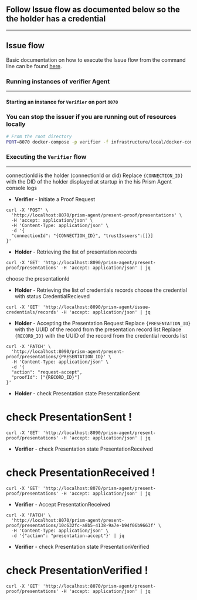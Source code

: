 ## Follow Issue flow as documented below so the the holder has a credential

---
## Issue flow
Basic documentation on how to execute the Issue flow from the command line can be found [here](./issue.md).


### Running  instances of verifier Agent
---

#### Starting an instance for `Verifier` on port `8070`
### You can stop the issuer if you are running out of resources locally

```bash
# From the root directory
PORT=8070 docker-compose -p verifier -f infrastructure/local/docker-compose.yml up
```

### Executing the `Verifier` flow
---
connectionId is the holder (connectionId or did)
Replace `{CONNECTION_ID}` with the DID of the holder displayed at startup in the his Prism Agent console logs

- **Verifier** - Initiate a Proof Request

```shell
curl -X 'POST' \
  'http://localhost:8070/prism-agent/present-proof/presentations' \
  -H 'accept: application/json' \
  -H 'Content-Type: application/json' \
  -d '{
  "connectionId": "{CONNECTION_ID}", "trustIssuers":[]}]
}'
```

- **Holder** - Retrieving the list of presentation records


```shell
curl -X 'GET' 'http://localhost:8090/prism-agent/present-proof/presentations' -H 'accept: application/json' | jq
```

choose the presentationId

- **Holder** - Retrieving the list of credentials records choose the credential with status CredentialRecieved 

```shell
curl -X 'GET' 'http://localhost:8090/prism-agent/issue-credentials/records' -H 'accept: application/json' | jq
```

- **Holder** - Accepting the Presentation Request 
Replace `{PRESENTATION_ID}` with the UUID of the record from the presentation record  list
Replace `{RECORD_ID}` with the UUID of the record from the credential records list


```shell
curl -X 'PATCH' \
  'http://localhost:8090/prism-agent/present-proof/presentations/{PRESENTATION_ID}' \
  -H 'Content-Type: application/json' \
  -d '{
  "action": "request-accept",
  "proofId": ["{RECORD_ID}"]
}'
```
- **Holder** - check Presentation state  PresentationSent 
# check PresentationSent !
```shell
curl -X 'GET' 'http://localhost:8090/prism-agent/present-proof/presentations' -H 'accept: application/json' | jq
```

- **Verifier** - check Presentation state  PresentationReceived 
# check PresentationReceived !
```shell
curl -X 'GET' 'http://localhost:8070/prism-agent/present-proof/presentations' -H 'accept: application/json' | jq
```
- **Verifier** - Accept PresentationReceived 
```shell
curl -X 'PATCH' \
  'http://localhost:8070/prism-agent/present-proof/presentations/10c632fc-a8b5-4138-9a7e-b94f06b9663f' \
  -H 'Content-Type: application/json' \
  -d '{"action": "presentation-accept"}' | jq
```

- **Verifier** - check Presentation state  PresentationVerified 
# check PresentationVerified !

```shell
curl -X 'GET' 'http://localhost:8070/prism-agent/present-proof/presentations' -H 'accept: application/json' | jq
```